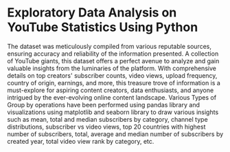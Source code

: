 # Exploratory Data Analysis on YouTube Statistics Using Python
The dataset was meticulously compiled from various reputable sources, ensuring accuracy and reliability of the information presented. A collection of YouTube giants, this dataset offers a perfect avenue to analyze and gain valuable insights from the luminaries of the platform. With comprehensive details on top creators' subscriber counts, video views, upload frequency, country of origin, earnings, and more, this treasure trove of information is a must-explore for aspiring content creators, data enthusiasts, and anyone intrigued by the ever-evolving online content landscape.
Various Types of Group by operations have been performed using pandas library and visualizations using matplotlib and seaborn library to draw various insights such as mean, total and median subscribers by category, channel type distributions, subscriber vs video views, top 20 countries with highest number of subscribers, total, average and median number of subscribers by created year, total video view rank by category, etc.
